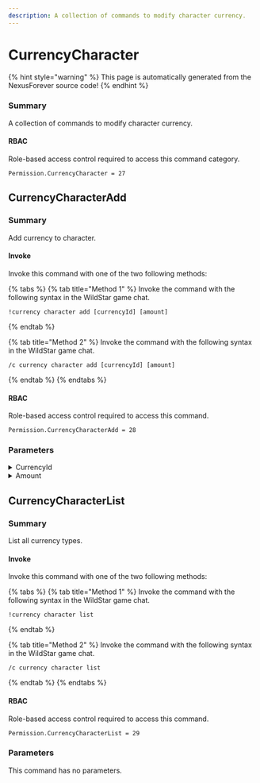 ```yaml
---
description: A collection of commands to modify character currency.
---
```


# CurrencyCharacter

{% hint style="warning" %}
This page is automatically generated from the NexusForever source code!
{% endhint %}

### Summary

A collection of commands to modify character currency.

#### RBAC

Role-based access control required to access this command category.

```
Permission.CurrencyCharacter = 27
```

## CurrencyCharacterAdd

### Summary

Add currency to character.

#### Invoke

Invoke this command with one of the two following methods:

{% tabs %}
{% tab title="Method 1" %}
Invoke the command with the following syntax in the WildStar game chat.

```
!currency character add [currencyId] [amount]
```
{% endtab %}

{% tab title="Method 2" %}
Invoke the command with the following syntax in the WildStar game chat.

```
/c currency character add [currencyId] [amount]
```
{% endtab %}
{% endtabs %}

#### RBAC

Role-based access control required to access this command.

```
Permission.CurrencyCharacterAdd = 28
```

### Parameters

<details>

<summary>CurrencyId</summary>

#### Summary

Currency id to grant.

#### Optional

No

</details>

<details>

<summary>Amount</summary>

#### Summary

Amount of currency to grant.

#### Optional

No

</details>

## CurrencyCharacterList

### Summary

List all currency types.

#### Invoke

Invoke this command with one of the two following methods:

{% tabs %}
{% tab title="Method 1" %}
Invoke the command with the following syntax in the WildStar game chat.

```
!currency character list
```
{% endtab %}

{% tab title="Method 2" %}
Invoke the command with the following syntax in the WildStar game chat.

```
/c currency character list 
```
{% endtab %}
{% endtabs %}

#### RBAC

Role-based access control required to access this command.

```
Permission.CurrencyCharacterList = 29
```

### Parameters

This command has no parameters.

